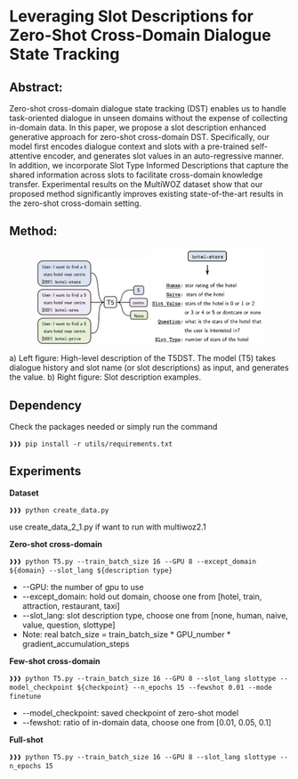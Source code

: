 # Leveraging Slot Descriptions for Zero-Shot Cross-Domain Dialogue State Tracking

## Abstract:
Zero-shot cross-domain dialogue state tracking (DST) enables us to handle task-oriented dialogue in unseen domains without the expense of collecting in-domain data. In this paper, we propose a slot description enhanced generative approach for zero-shot cross-domain DST. Specifically, our model first encodes dialogue context and slots with a pre-trained self-attentive encoder, and generates slot values in an auto-regressive manner. In addition, we incorporate Slot Type Informed Descriptions that capture the shared information across slots to facilitate cross-domain knowledge transfer. Experimental results on the MultiWOZ dataset show that our proposed method significantly improves existing state-of-the-art results in the zero-shot cross-domain setting.

## Method:
<p align="center">
<img src="figures/diagram.png" width="40%" />
<img src="figures/slotdesc.png" width="40%" />
</p>
a) Left figure: High-level description of the T5DST. The model (T5) takes dialogue history and slot name (or slot descriptions) as input, and generates the value. 
b) Right figure: Slot description examples.


## Dependency
Check the packages needed or simply run the command
```console
❱❱❱ pip install -r utils/requirements.txt
```

## Experiments
**Dataset**
```console
❱❱❱ python create_data.py
```
use create_data_2_1.py if want to run with multiwoz2.1

**Zero-shot cross-domain**
```console
❱❱❱ python T5.py --train_batch_size 16 --GPU 8 --except_domain ${domain} --slot_lang ${description type}
```
* --GPU: the number of gpu to use
* --except_domain: hold out domain, choose one from [hotel, train, attraction, restaurant, taxi]
* --slot_lang: slot description type, choose one from [none, human, naive, value, question, slottype]
* Note: real batch_size = train_batch_size * GPU_number * gradient_accumulation_steps

**Few-shot cross-domain**
```console
❱❱❱ python T5.py --train_batch_size 16 --GPU 8 --slot_lang slottype --model_checkpoint ${checkpoint} --n_epochs 15 --fewshot 0.01 --mode finetune
```
* --model_checkpoint: saved checkpoint of zero-shot model
* --fewshot: ratio of in-domain data, choose one from [0.01, 0.05, 0.1]

**Full-shot**
```console
❱❱❱ python T5.py --train_batch_size 16 --GPU 8 --slot_lang slottype --n_epochs 15
```
